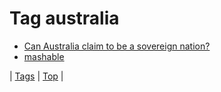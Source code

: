 <!--
title: Tag australia
date: 2020-06-28T15:26:58.995Z
tags:
-->
# Tag australia

 * [Can Australia claim to be a sovereign nation?](64659345713.md)
 * [mashable](75069604012.md)

| [Tags](tags.md) | [Top](index.md) |
